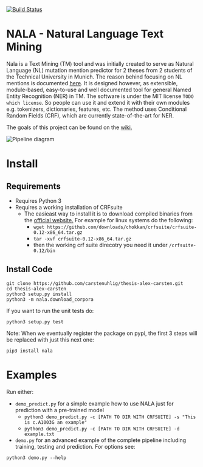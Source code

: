 [![Build Status](https://magnum.travis-ci.com/carstenuhlig/thesis-alex-carsten.svg?token=VhCZKjoiPjzKEaXybidS&branch=develop)](https://magnum.travis-ci.com/carstenuhlig/thesis-alex-carsten)

# NALA - Natural Language Text Mining
Nala is a Text Mining (TM) tool and was initially created to serve as Natural Language (NL) mutation mention predictor for 2 theses from 2 students of the Technical University in Munich. The reason behind focusing on NL mentions is documented [here](https://github.com/carstenuhlig/thesis-alex-carsten/wiki/Natural-language-mentions). It is designed however, as extensible, module-based, easy-to-use and well documented tool for general Named Entity Recognition (NER) in TM. The software is under the MIT license `TODO which license`. So people can use it and extend it with their own modules e.g. tokenizers,  dictionaries, features, etc. The method uses Conditional Random Fields (CRF), which are currently state-of-the-art for NER.

The goals of this project can be found on the [wiki.](https://github.com/carstenuhlig/thesis-alex-carsten/wiki#goals-of-2-theses-and-this-method)

![Pipeline diagram](https://www.lucidchart.com/publicSegments/view/558052b8-fcf0-4e3b-a6b4-05990a008f2c/image.png)

# Install

##  Requirements

* Requires Python 3
* Requires a working installation of CRFsuite
    * The easieast way to install it is to download compiled binaries from the [official website.](http://www.chokkan.org/software/crfsuite/) For example for linux systems do the following:
        * `wget https://github.com/downloads/chokkan/crfsuite/crfsuite-0.12-x86_64.tar.gz`
        * `tar -xvf crfsuite-0.12-x86_64.tar.gz`
        * then the working crf suite direcotry you need it under `/crfsuite-0.12/bin`

## Install Code

    git clone https://github.com/carstenuhlig/thesis-alex-carsten.git
    cd thesis-alex-carsten
    python3 setup.py install
    python3 -m nala.download_corpora

 If you want to run the unit tests do:

    python3 setup.py test

 Note: When we eventually register the package on pypi, the first 3 steps will be replaced with just this next one:

    pip3 install nala

# Examples
Run either:
* `demo_predict.py` for a simple example how to use NALA just for prediction with a pre-trained model
    * `python3 demo_predict.py -c [PATH TO DIR WITH CRFSUITE] -s "This is c.A1003G an example"`
    * `python3 demo_predict.py -c [PATH TO DIR WITH CRFSUITE] -d example.txt`
* `demo.py` for an advanced example of the complete pipeline including training, testing and prediction. For options see:

```python3 demo.py --help```
